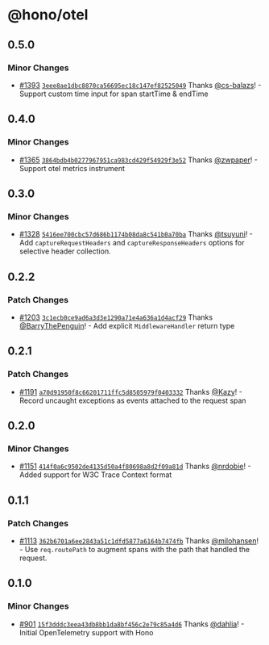 # @hono/otel

## 0.5.0

### Minor Changes

- [#1393](https://github.com/honojs/middleware/pull/1393) [`3eee8ae1dbc8870ca56695ec18c147ef82525049`](https://github.com/honojs/middleware/commit/3eee8ae1dbc8870ca56695ec18c147ef82525049) Thanks [@cs-balazs](https://github.com/cs-balazs)! - Support custom time input for span startTime & endTime

## 0.4.0

### Minor Changes

- [#1365](https://github.com/honojs/middleware/pull/1365) [`3864bdb4b0277967951ca983cd429f54929f3e52`](https://github.com/honojs/middleware/commit/3864bdb4b0277967951ca983cd429f54929f3e52) Thanks [@zwpaper](https://github.com/zwpaper)! - Support otel metrics instrument

## 0.3.0

### Minor Changes

- [#1328](https://github.com/honojs/middleware/pull/1328) [`5416ee700cbc57d686b1174b08da8c541b0a70ba`](https://github.com/honojs/middleware/commit/5416ee700cbc57d686b1174b08da8c541b0a70ba) Thanks [@tsuyuni](https://github.com/tsuyuni)! - Add `captureRequestHeaders` and `captureResponseHeaders` options for selective header collection.

## 0.2.2

### Patch Changes

- [#1203](https://github.com/honojs/middleware/pull/1203) [`3c1ecb0ce9ad6a3d3e1290a71e4a636a1d4acf29`](https://github.com/honojs/middleware/commit/3c1ecb0ce9ad6a3d3e1290a71e4a636a1d4acf29) Thanks [@BarryThePenguin](https://github.com/BarryThePenguin)! - Add explicit `MiddlewareHandler` return type

## 0.2.1

### Patch Changes

- [#1191](https://github.com/honojs/middleware/pull/1191) [`a70d91950f8c66201711ffc5d8505979f0403332`](https://github.com/honojs/middleware/commit/a70d91950f8c66201711ffc5d8505979f0403332) Thanks [@Kazy](https://github.com/Kazy)! - Record uncaught exceptions as events attached to the request span

## 0.2.0

### Minor Changes

- [#1151](https://github.com/honojs/middleware/pull/1151) [`414f0a6c9502de4135d50a4f80698a8d2f09a81d`](https://github.com/honojs/middleware/commit/414f0a6c9502de4135d50a4f80698a8d2f09a81d) Thanks [@nrdobie](https://github.com/nrdobie)! - Added support for W3C Trace Context format

## 0.1.1

### Patch Changes

- [#1113](https://github.com/honojs/middleware/pull/1113) [`362b6701a6ee2843a51c1dfd5877a6164b7474fb`](https://github.com/honojs/middleware/commit/362b6701a6ee2843a51c1dfd5877a6164b7474fb) Thanks [@milohansen](https://github.com/milohansen)! - Use `req.routePath` to augment spans with the path that handled the request.

## 0.1.0

### Minor Changes

- [#901](https://github.com/honojs/middleware/pull/901) [`15f3dddc3eea43db8bb1da8bf456c2e79c85a4d6`](https://github.com/honojs/middleware/commit/15f3dddc3eea43db8bb1da8bf456c2e79c85a4d6) Thanks [@dahlia](https://github.com/dahlia)! - Initial OpenTelemetry support with Hono

